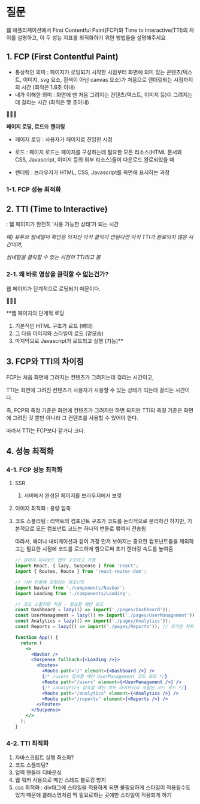 # 질문

웹 애플리케이션에서 First Contentful Paint(FCP)와 Time to Interactive(TTI)의 차이를 설명하고, 이 두 성능 지표를 최적화하기 위한 방법들을 설명해주세요

## 1. FCP (First Contentful Paint)

- 통상적인 의미 : 페이지가 로딩되기 시작한 시점부터 화면에 의미 있는 콘텐츠(텍스트, 이미지, svg 요소, 흰색이 아닌 canvas 요소)가 처음으로 렌더링되는 시점까지의 시간 (최적은 1.8초 이내)
- 내가 이해한 의미 : 화면에 맨 처음 그려지는 컨텐츠(텍스트, 이미지 등)이 그려지는 데 걸리는 시간 (최적은 몇 초이내)

<aside>
🏃🏻‍♀️

**페이지 로딩, 로드**와 **렌더링**

- 페이지 로딩 : 사용자가 페이지로 진입한 시점
- 로드 : 페이지 로드는 페이지를 구성하는데 필요한 모든 리소스(HTML 문서와 CSS, Javascript, 이미지 등의 외부 리소스)들이 다운로드 완료되었을 때

- 렌더링 : 브라우저가 HTML, CSS, Javascript를 화면에 표시하는 과정

</aside>

### 1-1. FCP 성능 최적화

## 2. TTI (Time to Interactive)

: 웹 페이지가 완전히 ‘사용 가능한 상태’가 되는 시간

_예) 유투브 썸네일이 확인은 되지만 아직 클릭이 안된다면 아직 TTI가 완료되지 않은 시간이며,_

_썸네일을 클릭할 수 있는 시점이 TTI라고 봄_

### 2-1. 왜 바로 영상을 클릭할 수 없는건가?

웹 페이지가 단계적으로 로딩되기 때문이다.

<aside>
🏃🏻‍♀️

\*\*웹 페이지의 단계적 로딩

1. 기본적인 HTML 구조가 로드 (뼈대)
2. 그 다음 이미지와 스타일이 로드 (겉모습)
3. 마지막으로 Javascript가 로드되고 실행 (기능)\*\*

</aside>

## 3. FCP와 TTI의 차이점

FCP는 처음 화면에 그려지는 컨텐츠가 그려지는데 걸리는 시간이고,

TTI는 화면에 그려진 컨텐츠가 사용자가 사용할 수 있는 상태가 되는데 걸리는 시간이다.

즉, FCP의 측정 기준은 화면에 컨텐츠가 그려지만 하면 되지만 TTI의 측정 기준은 화면에 그려진 것 뿐만 아니라 그 컨텐츠를 사용할 수 있어야 한다.

따라서 TTI는 FCP보다 같거나 크다.

## 4. 성능 최적화

### 4-1. FCP 성능 최적화

1. SSR
   1. 서버에서 완성된 페이지를 브라우저에서 보옂
2. 이미지 최적화 : 용량 압축
3. 코드 스플리팅 : 리액트의 컴포넌트 구조가 코드를 논리적으로 분리하긴 하지만, 기본적으로 모든 컴포넌트 코드는 하나의 번들로 묶여서 전송됨

   따라서, 헤더나 내비게이션과 같이 가장 먼저 보여지는 중요한 컴포넌트들을 제외하고는 필요한 시점에 코드를 로드하게 함으로써 초기 렌더링 속도를 높여줌

   ```jsx
   // 관리자 대시보드 앱의 구조라고 가정
   import React, { lazy, Suspense } from 'react';
   import { Routes, Route } from 'react-router-dom';

   // 기본 번들에 포함되는 컴포넌트
   import Navbar from './components/Navbar';
   import Loading from './components/Loading';

   // 코드 스플리팅 적용 - 필요할 때만 로드
   const Dashboard = lazy(() => import('./pages/Dashboard'));
   const UserManagement = lazy(() => import('./pages/UserManagement'));
   const Analytics = lazy(() => import('./pages/Analytics'));
   const Reports = lazy(() => import('./pages/Reports')); // 무거운 차트 라이브러리 포함

   function App() {
     return (
       <>
         <Navbar />
         <Suspense fallback={<Loading />}>
           <Routes>
             <Route path="/" element={<Dashboard />} />
             {/* /users 접속할 때만 UserManagement 코드 로드 */}
             <Route path="/users" element={<UserManagement />} />
             {/* /analytics 접속할 때만 차트 라이브러리 포함된 코드 로드 */}
             <Route path="/analytics" element={<Analytics />} />
             <Route path="/reports" element={<Reports />} />
           </Routes>
         </Suspense>
       </>
     );
   }
   ```

### 4-2. TTI 최적화

1. 자바스크립트 실행 최소화?
2. 코드 스플리팅?
3. 입력 핸들러 디바운싱
4. 웹 워커 사용으로 메인 스레드 블로킹 방지
5. css 최적화 : div태그에 스타일을 적용하게 되면 불필요하게 스타일이 적용될수도 있기 때문에 클래스명처럼 딱 필요로하는 곳에만 스타일이 적용되게 하기

